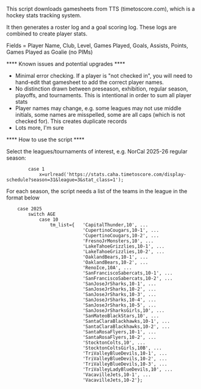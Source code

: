 This script downloads gamesheets from TTS (timetoscore.com), which is a hockey stats tracking system.

It then generates a roster log and a goal scoring log. These logs are combined to create player stats.

Fields = Player Name, Club, Level, Games Played, Goals, Assists, Points, Games Played as Goalie (no PIMs)

**** Known issues and potential upgrades ****

- Minimal error checking. If a player is "not checked in", you will need to hand-edit that gamesheet to add the correct player names.
- No distinction drawn between preseason, exhibition, regular season, playoffs, and tournaments. This is intentional in order to sum all player stats
- Player names may change, e.g. some leagues may not use middle initials, some names are misspelled, some are all caps (which is not checked for). This creates duplicate records
- Lots more, I'm sure

**** How to use the script ****

Select the leagues/tournaments of interest, e.g. NorCal 2025-26 regular season:

            case 1
                x=urlread('https://stats.caha.timetoscore.com/display-schedule?season=31&league=3&stat_class=1'); 

For each season, the script needs a list of the teams in the league in the format below

        case 2025
            switch AGE
                case 10
                    tm_list={   'CapitalThunder,10', ...
                                'CupertinoCougars,10-1', ...
                                'CupertinoCougars,10-2', ...
                                'FresnoJrMonsters,10', ...
                                'LakeTahoeGrizzlies,10-1', ...
                                'LakeTahoeGrizzlies,10-2', ...
                                'OaklandBears,10-1', ...
                                'OaklandBears,10-2', ...
                                'RenoIce,10A', ...
                                'SanFranciscoSabercats,10-1', ...
                                'SanFranciscoSabercats,10-2', ...
                                'SanJoseJrSharks,10-1', ...
                                'SanJoseJrSharks,10-2', ...
                                'SanJoseJrSharks,10-3', ...
                                'SanJoseJrSharks,10-4', ...
                                'SanJoseJrSharks,10-5', ...
                                'SanJoseJrSharksGirls,10', ...
                                'SanMateoBlackStars,10', ...
                                'SantaClaraBlackhawks,10-1', ...
                                'SantaClaraBlackhawks,10-2', ...
                                'SantaRosaFlyers,10-1', ...
                                'SantaRosaFlyers,10-2', ...
                                'StocktonColts,10', ...
                                'StocktonColtsGirls,10B', ...
                                'TriValleyBlueDevils,10-1', ...
                                'TriValleyBlueDevils,10-2', ...
                                'TriValleyBlueDevils,10-3', ...
                                'TriValleyLadyBlueDevils,10', ...
                                'VacavilleJets,10-1', ...
                                'VacavilleJets,10-2'};

